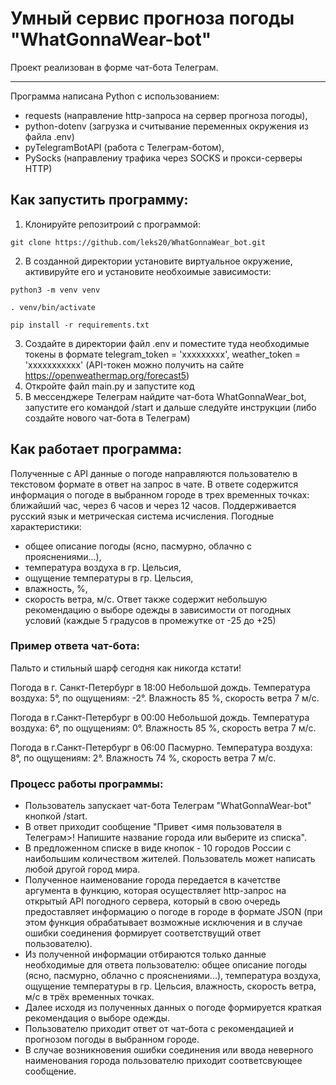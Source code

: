 # Умный сервис прогноза погоды "WhatGonnaWear-bot"
Проект реализован в форме чат-бота Телеграм.
_________________________________________
Программа написана Python с использованием:
- requests (направление http-запроса на сервер прогноза погоды),
- python-dotenv (загрузка и считывание переменных окружения из файла .env)
- pyTelegramBotAPI (работа с Телеграм-ботом),
- PySocks (направлениу трафика через SOCKS и прокси-серверы HTTP)

## Как запустить программу:

1) Клонируйте репозитроий с программой:
```
git clone https://github.com/leks20/WhatGonnaWear_bot.git
```
2) В созданной директории установите виртуальное окружение, активируйте его и установите необхоимые зависимости:
```
python3 -m venv venv

. venv/bin/activate

pip install -r requirements.txt
```
3) Создайте в директории файл .env и поместите туда необходимые токены в формате telegram_token = 'ххххххххх', weather_token = 'ххххххххххх'
(API-токен можно получить на сайте https://openweathermap.org/forecast5)
4) Откройте файл main.py и запустите код
5) В мессенджере Телеграм найдите чат-бота WhatGonnaWear_bot, запустите его командой /start и дальше следуйте инструкции (либо создайте нового чат-бота в Телеграм)

## Как работает программа:
Полученные с API данные о погоде направляются пользователю в текстовом формате в ответ на запрос в чате.
В ответе содержится информация о погоде в выбранном городе в трех временных точках: ближайший час, через 6 часов и через 12 часов.
Поддерживается русский язык и метрическая система исчисления.
Погодные характеристики:
- общее описание погоды (ясно, пасмурно, облачно с прояснениями...),
- температура воздуха в гр. Цельсия,
- ощущение температуры в гр. Цельсия,
- влажность, %,
- скорость ветра, м/с.
Ответ также содержит небольшую рекомендацию о выборе одежды в зависимости от погодных условий (каждые 5 градусов в промежутке от -25 до +25)

### Пример ответа чат-бота:
Пальто и стильный шарф сегодня как никогда кстати!

Погода в г. Санкт-Петербург в 18:00
Небольшой дождь. Температура воздуха: 5°, по ощущениям: -2°. Влажность 85 %, скорость ветра 7 м/с.

Погода в г.Санкт-Петербург в 00:00
Небольшой дождь. Температура воздуха: 6°, по ощущениям: 0°. Влажность 85 %, скорость ветра 7 м/с.

Погода в г.Санкт-Петербург в 06:00
Пасмурно. Температура воздуха: 8°, по ощущениям: 2°. Влажность 74 %, скорость ветра 7 м/с.


### Процесс работы программы:
- Пользователь запускает чат-бота Телеграм "WhatGonnaWear-bot" кнопкой /start.
- В ответ приходит сообщение "Привет <имя пользователя в Телеграм>! Напишите название города или выберите из списка".
- В предложенном списке в виде кнопок - 10 городов России с наибольшим количеством жителей. Пользователь может написать любой другой город мира.
- Полученное наименование города передается в качетстве аргумента в функцию, которая осуществляет http-запрос на открытый API погодного сервера, который в свою очередь предоставляет информацию о погоде в городе в формате JSON (при этом функция обрабатывает возможные исключения и в случае ошибки соединения формирует соответствущий ответ пользователю).
- Из полученной информации отбираются только данные необходимые для ответа пользователю: общее описание погоды (ясно, пасмурно, облачно с прояснениями...), температура воздуха, ощущение температуры в гр. Цельсия, влажность, скорость ветра, м/с в трёх временных точках.
- Далее исходя из полученных данных о погоде формируется краткая рекомендация о выборе одежды.
- Пользователю приходит ответ от чат-бота с рекомендацией и прогнозом погоды в выбранном городе.
- В случае возникновения ошибки соединения или ввода неверного наименования города пользователю приходит соответсвующее сообщение.



